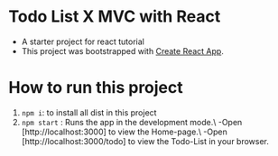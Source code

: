 

# Todo List X MVC with React

- A starter project for react tutorial
- This project was bootstrapped with [Create React App](https://github.com/facebook/create-react-app).

# How to run this project
1. `npm i`: to install all dist in this project
2. `npm start` : Runs the app in the development mode.\ 
-Open [http://localhost:3000] to view the Home-page.\ 
-Open [http://localhost:3000/todo] to view the Todo-List in your browser.
